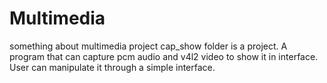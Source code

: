 Multimedia
==========

something about multimedia project 
cap_show folder is a project. A program that can capture pcm audio and v4l2 video to show it in interface. User can manipulate it through
a simple interface.
